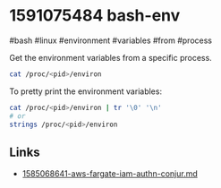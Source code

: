 # 1591075484 bash-env
#bash #linux #environment #variables #from #process

Get the environment variables from a specific process.
```bash
cat /proc/<pid>/environ
```

To pretty print the environment variables:
```bash
cat /proc/<pid>/environ | tr '\0' '\n'
# or
strings /proc/<pid>/environ
```



## Links
- [1585068641-aws-fargate-iam-authn-conjur.md](1585068641-aws-fargate-iam-authn-conjur.md)
